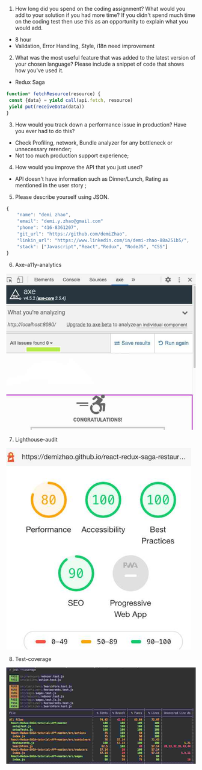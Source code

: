 1. How long did you spend on the coding assignment? What would you add to your solution if you had more time? If you didn't spend much time on the coding test then use this as an opportunity to explain what you would add.
  * 8 hour
  * Validation, Error Handling, Style, i18n need improvement 

2. What was the most useful feature that was added to the latest version of your chosen language? Please include a snippet of code that shows how you've used it.
  * Redux Saga 
  ```javascript
  function* fetchResource(resource) {
   const {data} = yield call(api.fetch, resource)
   yield put(receiveData(data))
  }
  ``` 
3. How would you track down a performance issue in production? Have you ever had to do this?
  * Check Profiling, network, Bundle analyzer for any bottleneck or unnecessary rerender; 
  * Not too much production support experience;

4. How would you improve the API that you just used?
  * API doesn't have information such as Dinner/Lunch, Rating as mentioned in the user story ;

5. Please describe yourself using JSON.
```javascript
{
    "name": "demi zhao",
    "email": "demi.y.zhao@gmail.com"
    "phone": "416-8361207",
    "git_url": "https://github.com/demiZhao",
    "linkin_url": "https://www.linkedin.com/in/demi-zhao-88a251b5/",
    "stack": ["Javascript","React","Redux", "NodeJS", "CSS"]
}
```
6. Axe-a11y-analytics

![Axe-a11y-analytics](a11y-analytics.jpg)


7. Lighthouse-audit

![lighthouse-audit](lighthouse-audit.jpg)


8. Test-coverage

![lighthouse-audit](test-coverage.jpg)

